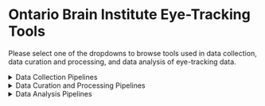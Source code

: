# Ontario Brain Institute Eye-Tracking Tools

Please select one of the dropdowns to browse tools used in data collection, data curation and processing, and data analysis of eye-tracking data.

<details><summary>Data Collection Pipelines</summary>
 &nbsp
  
| Tool/Pipeline | Description | Requirements | Compute Location | Research Area(s) |
| ---------------- | ----------- | --------------------------- | ----------- | ---------|
| EyeLink | Collects eye-tracking data and stores data in proprietary binary files (EyeLink specific format) | N/A | At the lab | Neurodegeneration |
| Lab made Java Code | Converts EyeLink data into MATLAB fIles | N/A | At the lab | Neurodegeneration |
| MATLAB | MATLAB eye-tracking files were combined with their paired metadata text file. | N/A | At the lab | Neurodegeneration |
| MATLAB filtfilt function| MATLAB function that conducts zero-phase digital filtering of eye-tracking data by processing the MATLAB data in both forward and reverse directions. | MATLAB | At the lab | Neurodegeneration |

</details>

<details><summary>Data Curation and Processing Pipelines</summary>
 &nbsp
  
| Tool/Pipeline | Description | Requirements | Compute Location | Research Area(s) |
| ---------------- | ----------- | --------------------------- | ----------- | ---------|
| MATLAB | MATLAB was used for all processing of eye-tracking data described in the steps below: <br> <blockquote><details><summary>Blink detection and definition</summary>Processing done to detect whether blinks were true blinks or another form of loss. Blink data was curated into a chart in which the data could be classified by the experimentor. </details></blockquote>  <blockquote><details><summary>Saccade detection and definition</summary>Processing that takes into account the fluid dynamics, rotational acceleration, and slosh of the eye to track the path of the saccade. </details></blockquote> <blockquote><details><summary>Saccade Table</summary> Creation of a table summarizing the information in each saccade, outlining information such as trial, start and end point, peak velocity, acceleration, amplitude, angle, and duration. </details></blockquote> The following processes are done specifically for eye-tracking data obtained during the Interleaved Pro- and Anti-Saccade Task (IPAST). <blockquote><details><summary>Pupillometry</summary>Analysis of pupil size done during FIX and GAP periods and only when the pupil was stationary. Measurements of pupil constriction and dilation at baseline were also calculated. </details></blockquote> <blockquote><details><summary>IPAST Saccade Classification</summary>Saccades were classsified based on when they occured and their start and end positions.</details></blockquote> <blockquote><details><summary>IPAST Trial Classification</summary>Trials in the IPAST were classified into one of the many types of trials displayed [here](https://www.biorxiv.org/content/biorxiv/early/2022/02/25/2022.02.22.481518/T1.medium.gif).</details></blockquote>| N/A | At the lab | Neurodegeneration |

</details>

<details><summary>Data Analysis Pipelines</summary></details>

